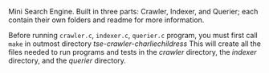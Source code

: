Mini Search Engine. Built in three parts: Crawler, Indexer, and Querier; each contain their own folders and readme for more information.

Before running `crawler.c`, `indexer.c`, `querier.c` program, you must first call `make` in outmost directory _tse-crawler-charliechildress_ This will create all the files needed to run programs and tests in the _crawler_ directory, the _indexer_ directory, and the _querier_ directory.
